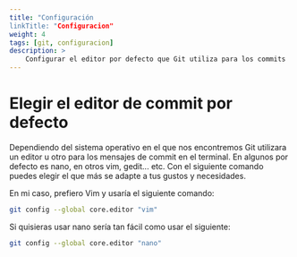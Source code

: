 ```yaml
---
title: "Configuración
linkTitle: "Configuracion"
weight: 4
tags: [git, configuracion]
description: >
    Configurar el editor por defecto que Git utiliza para los commits
---
```


# Elegir el editor de commit por defecto
Dependiendo del sistema operativo en el que nos encontremos Git utilizara un editor u otro para los mensajes de commit en el terminal. En algunos por defecto es nano, en otros vim, gedit... etc. Con el siguiente comando puedes elegir el que más se adapte a tus gustos y necesidades.

En mi caso, prefiero Vim y usaría el siguiente comando:
```bash
git config --global core.editor "vim"
```

Si quisieras usar nano sería tan fácil como usar el siguiente:
```bash
git config --global core.editor "nano"
```
